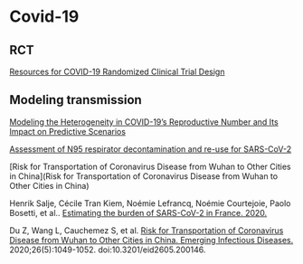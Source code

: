 # Covid-19

## RCT
[Resources for COVID-19 Randomized Clinical Trial Design
](http://hbiostat.org/proj/covid19/)

## Modeling transmission

[Modeling the Heterogeneity in COVID-19’s Reproductive
Number and Its Impact on Predictive Scenarios](https://arxiv.org/pdf/2004.05272.pdf)

[Assessment of N95 respirator decontamination and re-use for SARS-CoV-2](https://www.medrxiv.org/content/10.1101/2020.04.11.20062018v1.full.pdf)

[Risk for Transportation of Coronavirus Disease from Wuhan to Other Cities in China](Risk for Transportation of Coronavirus Disease from Wuhan to Other Cities in China)

Henrik Salje, Cécile Tran Kiem, Noémie Lefrancq, Noémie Courtejoie, Paolo Bosetti, et al.. [Estimating the burden of SARS-CoV-2 in France. 2020.](https://hal-pasteur.archives-ouvertes.fr/pasteur-02548181/)

Du Z, Wang L, Cauchemez S, et al. [Risk for Transportation of Coronavirus Disease from Wuhan to Other Cities in China. Emerging Infectious Diseases.](https://wwwnc.cdc.gov/eid/article/26/5/20-0146_article) 2020;26(5):1049-1052. doi:10.3201/eid2605.200146.
